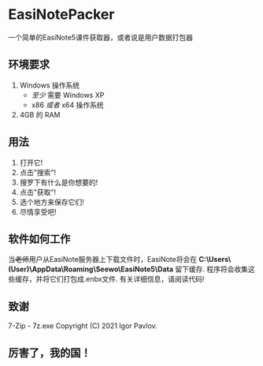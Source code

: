 # EasiNotePacker
一个简单的EasiNote5课件获取器，或者说是用户数据打包器

## 环境要求
1. Windows 操作系统
    + _至少_ 需要 Windows XP
    + x86 _或者_ x64 操作系统
2. 4GB 的 RAM

## 用法
1. 打开它!
2. 点击"搜索"!
3. 搜罗下有什么是你想要的!
4. 点击"获取"!
5. 选个地方来保存它们!
6. 尽情享受吧!

## 软件如何工作
当~~老师~~用户从EasiNote服务器上下载文件时，EasiNote将会在 __C:\Users\\(User)\AppData\Roaming\Seewo\EasiNote5\Data__ 留下缓存. 程序将会收集这些缓存，并将它们打包成.enbx文件.
有关详细信息，请阅读代码!

## 致谢
7-Zip - 7z.exe Copyright (C) 2021 Igor Pavlov.

## 厉害了，我的国！
